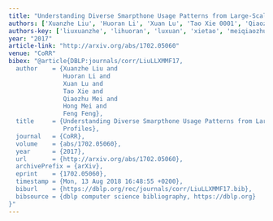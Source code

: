 ```yaml
---
title: "Understanding Diverse Smarpthone Usage Patterns from Large-Scale Appstore-Service Profiles"
authors: ['Xuanzhe Liu', 'Huoran Li', 'Xuan Lu', 'Tao Xie 0001', 'Qiaozhu Mei', 'Hong Mei', 'Feng Feng 0001']
authors-key: ['liuxuanzhe', 'lihuoran', 'luxuan', 'xietao', 'meiqiaozhu', 'meihong', 'fengfeng']
year: "2017"
article-link: "http://arxiv.org/abs/1702.05060"
venue: "CoRR"
bibex: "@article{DBLP:journals/corr/LiuLLXMMF17,
  author    = {Xuanzhe Liu and
               Huoran Li and
               Xuan Lu and
               Tao Xie and
               Qiaozhu Mei and
               Hong Mei and
               Feng Feng},
  title     = {Understanding Diverse Smarpthone Usage Patterns from Large-Scale Appstore-Service
               Profiles},
  journal   = {CoRR},
  volume    = {abs/1702.05060},
  year      = {2017},
  url       = {http://arxiv.org/abs/1702.05060},
  archivePrefix = {arXiv},
  eprint    = {1702.05060},
  timestamp = {Mon, 13 Aug 2018 16:48:55 +0200},
  biburl    = {https://dblp.org/rec/journals/corr/LiuLLXMMF17.bib},
  bibsource = {dblp computer science bibliography, https://dblp.org}
}"
---
```

